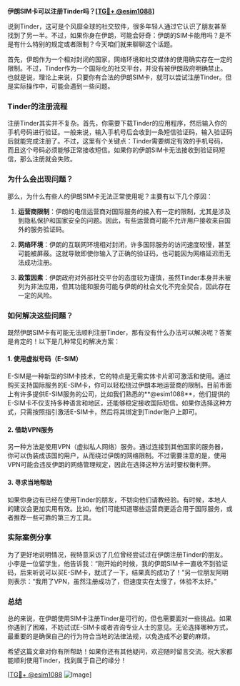 **伊朗SIM卡可以注册Tinder吗？[[TG💪+ @esim1088](https://t.me/s/esim1088)]**

说到Tinder，这可是个风靡全球的社交软件，很多年轻人通过它认识了朋友甚至找到了另一半。不过，如果你身在伊朗，可能会好奇：伊朗的SIM卡能用吗？是不是有什么特别的规定或者限制？今天咱们就来聊聊这个话题。

首先，伊朗作为一个相对封闭的国家，网络环境和社交媒体的使用确实存在一定的限制。不过，Tinder作为一个国际化的社交平台，并没有被伊朗政府明确禁止。也就是说，理论上来说，只要你有合法的伊朗SIM卡，就可以尝试注册Tinder。但是实际操作中，可能会遇到一些问题。

### Tinder的注册流程

注册Tinder其实并不复杂。首先，你需要下载Tinder的应用程序，然后输入你的手机号码进行验证。一般来说，输入手机号后会收到一条短信验证码，输入验证码后就能完成注册了。不过，这里有个关键点：Tinder需要绑定有效的手机号码，而且这个号码必须能够正常接收短信。如果你的伊朗SIM卡无法接收到验证码短信，那么注册就会失败。

### 为什么会出现问题？

那么，为什么有些人的伊朗SIM卡无法正常使用呢？主要有以下几个原因：

1. **运营商限制**：伊朗的电信运营商对国际服务的接入有一定的限制，尤其是涉及到隐私保护和国家安全的问题。因此，有些运营商可能不允许用户接收来自国外的服务验证码。
   
2. **网络环境**：伊朗的互联网环境相对封闭，许多国际服务的访问速度较慢，甚至可能被屏蔽。这就导致即使你输入了正确的验证码，也可能因为网络延迟而无法成功注册。

3. **政策因素**：伊朗政府对外部社交平台的态度较为谨慎，虽然Tinder本身并未被列为非法应用，但其功能和服务可能与伊朗的社会文化不完全契合，因此存在一定的风险。

### 如何解决这些问题？

既然伊朗SIM卡有可能无法顺利注册Tinder，那有没有什么办法可以解决呢？答案是肯定的！以下是几种常见的解决方案：

#### 1. 使用虚拟号码（E-SIM）

E-SIM是一种新型的SIM卡技术，它的特点是无需实体卡片即可激活和使用。通过购买支持国际服务的E-SIM卡，你可以轻松绕过伊朗本地运营商的限制。目前市面上有许多提供E-SIM服务的公司，比如我们熟悉的**@esim1088**，他们提供的E-SIM卡不仅支持多种语言和地区，还能够稳定接收国际短信。如果你选择这种方式，只需按照指引激活E-SIM卡，然后将其绑定到Tinder账户上即可。

#### 2. 借助VPN服务

另一种方法是使用VPN（虚拟私人网络）服务。通过连接到其他国家的服务器，你可以伪装成该国的用户，从而绕过伊朗的网络限制。不过需要注意的是，使用VPN可能会违反伊朗的网络管理规定，因此在选择这种方法时要权衡利弊。

#### 3. 寻求当地帮助

如果你身边有已经在使用Tinder的朋友，不妨向他们请教经验。有时候，本地人的建议会更加实用有效。比如，他们可能知道哪些运营商更适合用于国际服务，或者推荐一些可靠的第三方工具。

### 实际案例分享

为了更好地说明情况，我特意采访了几位曾经尝试过在伊朗注册Tinder的朋友。小李是一位留学生，他告诉我：“刚开始的时候，我的伊朗SIM卡一直收不到验证码，后来听说可以买E-SIM卡，就试了一下，结果真的成功了！”另一位朋友阿明则表示：“我用了VPN，虽然注册成功了，但速度实在太慢了，体验不太好。”

### 总结

总的来说，在伊朗使用SIM卡注册Tinder是可行的，但也需要面对一些挑战。如果你遇到了困难，不妨试试E-SIM卡或者咨询专业人士的意见。无论选择哪种方式，最重要的是确保自己的行为符合当地的法律法规，以免造成不必要的麻烦。

希望这篇文章对你有所帮助！如果你还有其他疑问，欢迎随时留言交流。祝大家都能顺利使用Tinder，找到属于自己的缘分！

[[TG💪+ @esim1088](https://t.me/s/esim1088) ![Image](https://i.postimg.cc/4NQfJmqS/Snipaste-2025-05-13-00-14-12.png)]